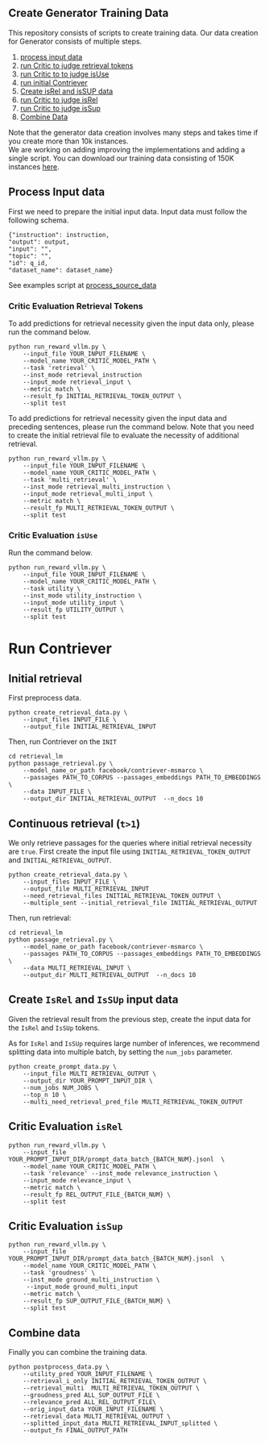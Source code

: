 ## Create Generator Training Data

This repository consists of scripts to create training data. Our data creation for Generator consists of multiple steps. 

1. [process input data](#process-input-data)
2. [run Critic to judge retrieval tokens](#critic-evaluation-retrieval-tokens)
2. [run Critic to to judge isUse](#critic-evaluation-isuse)
3. [run initial Contriever](#run-contriever)
4. [Create isRel and isSUP data](#create-isrel-issup_ata)
4. [run Critic to judge isRel](#critic-evaluation-isrel)
5. [run Critic to judge isSup](#critic-evaluation-issup)
6. [Combine Data](#combine-data)

Note that the generator data creation involves many steps and takes time if you create more than 10k instances.  
We are working on adding improving the implementations and adding a single script. 
You can download our training data consisting of 150K instances [here](https://drive.google.com/file/d/10G_FozUV4u27EX0NjwVe-3YMUMeTwuLk/view?usp=share_link).


## Process Input data 

First we need to prepare the initial input data. Input data must follow the following schema. 

```
{"instruction": instruction, 
"output": output, 
"input": "",
"topic": "", 
"id": q_id, 
"dataset_name": dataset_name}
```
See examples script at [process_source_data](../process_data)


### Critic Evaluation Retrieval Tokens
To add predictions for retrieval necessity given the input data only, please run the command below. 

```
python run_reward_vllm.py \
    --input_file YOUR_INPUT_FILENAME \
    --model_name YOUR_CRITIC_MODEL_PATH \
    --task 'retrieval' \
    --inst_mode retrieval_instruction 
    --input_mode retrieval_input \
    --metric match \
    --result_fp INITIAL_RETRIEVAL_TOKEN_OUTPUT \
    --split test 
```

To add predictions for retrieval necessity given the input data and preceding sentences, please run the command below. Note that you need to create the initial retrieval file to evaluate the necessity of additional retrieval. 

```
python run_reward_vllm.py \
    --input_file YOUR_INPUT_FILENAME \
    --model_name YOUR_CRITIC_MODEL_PATH \
    --task 'multi_retrieval' \
    --inst_mode retrieval_multi_instruction \
    --input_mode retrieval_multi_input \
    --metric match \
    --result_fp MULTI_RETRIEVAL_TOKEN_OUTPUT \
    --split test 
```

### Critic Evaluation `isUse`
Run the command below. 
```
python run_reward_vllm.py \
    --input_file YOUR_INPUT_FILENAME \
    --model_name YOUR_CRITIC_MODEL_PATH \
    --task utility \
    --inst_mode utility_instruction \
    --input_mode utility_input \
    --result_fp UTILITY_OUTPUT \
    --split test 
```

# Run Contriever
## Initial retrieval
First preprocess data. 
```
python create_retrieval_data.py \
    --input_files INPUT_FILE \
    --output_file INITIAL_RETRIEVAL_INPUT
```
Then, run Contriever on the `INIT`

```
cd retrieval_lm
python passage_retrieval.py \
    --model_name_or_path facebook/contriever-msmarco \
    --passages PATH_TO_CORPUS --passages_embeddings PATH_TO_EMBEDDINGS \
    --data INPUT_FILE \
    --output_dir INITIAL_RETRIEVAL_OUTPUT  --n_docs 10
```

## Continuous retrieval (`t>1`)
We only retrieve passages for the queries where initial retrieval necessity are `true`. First create the input file using `INITIAL_RETRIEVAL_TOKEN_OUTPUT` and `INITIAL_RETRIEVAL_OUTPUT`. 

```
python create_retrieval_data.py \
    --input_files INPUT_FILE \
    --output_file MULTI_RETRIEVAL_INPUT
    --need_retrieval_files INITIAL_RETRIEVAL_TOKEN_OUTPUT \
    --multiple_sent --initial_retrieval_file INITIAL_RETRIEVAL_OUTPUT
```

Then, run retrieval: 
```
cd retrieval_lm
python passage_retrieval.py \
    --model_name_or_path facebook/contriever-msmarco \
    --passages PATH_TO_CORPUS --passages_embeddings PATH_TO_EMBEDDINGS \
    --data MULTI_RETRIEVAL_INPUT \
    --output_dir MULTI_RETRIEVAL_OUTPUT  --n_docs 10
```

## Create `IsRel` and `IsSUp` input data
Given the retrieval result from the previous step, create the input data for the `IsRel` and `IsSUp` tokens. 

As for `IsRel` and `IsSUp` requires large number of inferences, we recommend splitting data into multiple batch, by setting the `num_jobs` parameter. 
```
python create_prompt_data.py \
    --input_file MULTI_RETRIEVAL_OUTPUT \
    --output_dir YOUR_PROMPT_INPUT_DIR \
    --num_jobs NUM_JOBS \
    --top_n 10 \
    --multi_need_retrieval_pred_file MULTI_RETRIEVAL_TOKEN_OUTPUT
```

## Critic Evaluation `isRel`

```
python run_reward_vllm.py \
    --input_file YOUR_PROMPT_INPUT_DIR/prompt_data_batch_{BATCH_NUM}.jsonl  \
    --model_name YOUR_CRITIC_MODEL_PATH \
    --task 'relevance' --inst_mode relevance_instruction \
    --input_mode relevance_input \
    --metric match \
    --result_fp REL_OUTPUT_FILE_{BATCH_NUM} \
    --split test
```

## Critic Evaluation `isSup`

```
python run_reward_vllm.py \
    --input_file YOUR_PROMPT_INPUT_DIR/prompt_data_batch_{BATCH_NUM}.jsonl  \
    --model_name YOUR_CRITIC_MODEL_PATH \
    --task 'groudness' \
    --inst_mode ground_multi_instruction \
     --input_mode ground_multi_input 
    --metric match \
    --result_fp SUP_OUTPUT_FILE_{BATCH_NUM} \
    --split test
```

## Combine data
Finally you can combine the training data. 
```
python postprocess_data.py \
    --utility_pred YOUR_INPUT_FILENAME \
    --retrieval_i_only INITIAL_RETRIEVAL_TOKEN_OUTPUT \
    --retrieval_multi  MULTI_RETRIEVAL_TOKEN_OUTPUT \
    --groudness_pred ALL_SUP_OUTPUT_FILE \
    --relevance_pred ALL_REL_OUTPUT_FILE\
    --orig_input_data YOUR_INPUT_FILENAME \ 
    --retrieval_data MULTI_RETRIEVAL_OUTPUT \
    --splitted_input_data MULTI_RETRIEVAL_INPUT_splitted \
    --output_fn FINAL_OUTPUT_PATH
```